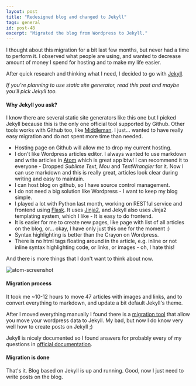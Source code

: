 ```yaml
---
layout: post
title: "Redesigned blog and changed to Jekyll"
tags: general
id: post-48
excerpt: "Migrated the blog from Wordpress to Jekyll."
---
```

I thought about this migration for a bit last few months, but never had
a time to perform it. I observed what people are using, and wanted to decrease
amount of money I spend for hosting and to make my life easier.

After quick research and thinking what I need, I decided to go with [Jekyll][jekyll].

*If you're planning to use static site generator, read this post and maybe you'll
pick Jekyll too.*

#### Why Jekyll you ask?
I know there are several static site generators like this one but I picked
Jekyll because this is the only one official tool supported by Github.
Other tools works with Github too, like [Middleman][middleman]. I just... wanted
to have really easy migration and do not spent more time than needed.

- Hosting page on Github will allow me to drop my current hosting.
- I don't like Wordpress articles editor. I always wanted to use markdown and write
articles in [Atom][atom] which is great app btw! I can recommend it to everyone - Dropped
*Sublime Text*, *Mou* and *TextWrangler* for it. Now I can use markdown and this
is really great, articles look clear during writing and easy to maintain.
- I can host blog on github, so I have source control management.
- I do not need a big solution like Wordpress - I want to keep my blog simple.
- I played a lot with Python last month, working on RESTful service and frontend using [Flask][flask].
It uses [Jinja2][jinja2], and Jekyll also uses Jinja2 templating system, which
I like - It is easy to do frontend.
- It is easier for me to create new pages, like page with list of all articles on
the blog, or... okay, I have only just this one for the moment :)
- Syntax highlighting is better than the Crayon on Wordpress.
- There is no html tags floating around in the article, e.g. inline or not inline
syntax highlighting code, or links, or images - oh, I hate this!

And there is more things that I don't want to think about now.

![atom-screenshot][img-1]

#### Migration process
It took me ~10-12 hours to move 47 articles with images and links, and to convert
everything to markdown, and update a bit default Jekyll's theme.

After I moved everything manually I found there is a [migration tool][migration-tool] that allow
you move your wordpress data to Jekyll. My bad, but now I do know very well
how to create posts on Jekyll ;)

Jekyll is nicely documented so I found answers for probably every of my questions
in [official documentation][jekyll-docs].


#### Migration is done
That's it. Blog based on Jekyll is up and running.
Good, now I just need to write posts on the blog.

[atom]: https://github.com/atom/atom
[flask]: http://flask.pocoo.org
[jekyll]: https://github.com/jekyll/jekyll
[jekyll-docs]: https://jekyllrb.com/docs/home/
[jinja2]: http://jinja2.readthedocs.org/en/latest/
[middleman]: https://github.com/middleman/middleman
[migration-tool]: https://import.jekyllrb.com/docs/wordpressdotcom/

[img-1]: /uploads/{{page.id}}/1.png
